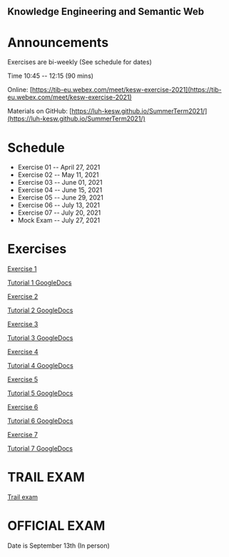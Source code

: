 ## Knowledge Engineering and Semantic Web
# Announcements
Exercises are bi-weekly (See schedule for dates)

Time 10:45 -- 12:15  (90 mins)

Online: [https://tib-eu.webex.com/meet/kesw-exercise-2021](https://tib-eu.webex.com/meet/kesw-exercise-2021)

Materials on GitHub: [https://luh-kesw.github.io/SummerTerm2021/](https://luh-kesw.github.io/SummerTerm2021/)


# Schedule 
* Exercise 01 	    -- April 27, 2021
* Exercise 02       -- May 11, 2021
* Exercise 03       -- June 01, 2021
* Exercise 04       -- June 15, 2021
* Exercise 05       -- June 29, 2021
* Exercise 06       -- July 13, 2021
* Exercise 07       -- July 20, 2021
* Mock Exam		    -- July 27, 2021


# Exercises

[Exercise 1](https://luh-kesw.github.io/SummerTerm2021/exercises/exercise_01.pdf)

[Tutorial 1 GoogleDocs](https://docs.google.com/document/d/1SIjoKsb41BTCAQGmLeh67D2HjmwCRRGxnM1BJLeDMyI/edit#heading=h.b561ahvocdwi)

[Exercise 2](https://luh-kesw.github.io/SummerTerm2021/exercises/exercise_02.pdf)

[Tutorial 2 GoogleDocs](https://docs.google.com/document/d/1SIjoKsb41BTCAQGmLeh67D2HjmwCRRGxnM1BJLeDMyI/edit#heading=h.ctrxqokcng6s)

[Exercise 3](https://luh-kesw.github.io/SummerTerm2021/exercises/exercise_03.pdf)

[Tutorial 3 GoogleDocs](https://docs.google.com/document/d/1SIjoKsb41BTCAQGmLeh67D2HjmwCRRGxnM1BJLeDMyI/edit#heading=h.wl6b8gs0vdie)

[Exercise 4](https://luh-kesw.github.io/SummerTerm2021/exercises/exercise_04.pdf)

[Tutorial 4 GoogleDocs](https://docs.google.com/document/d/1SIjoKsb41BTCAQGmLeh67D2HjmwCRRGxnM1BJLeDMyI/edit#heading=h.p30fldfch82b)

[Exercise 5](https://luh-kesw.github.io/SummerTerm2021/exercises/exercise_05.pdf)

[Tutorial 5 GoogleDocs](https://docs.google.com/document/d/1SIjoKsb41BTCAQGmLeh67D2HjmwCRRGxnM1BJLeDMyI/edit#heading=h.nsuickvie1d)

[Exercise 6](https://luh-kesw.github.io/SummerTerm2021/exercises/exercise_06.pdf)

[Tutorial 6 GoogleDocs](https://docs.google.com/document/d/1SIjoKsb41BTCAQGmLeh67D2HjmwCRRGxnM1BJLeDMyI/edit#heading=h.nsuickvie1d)

[Exercise 7](https://luh-kesw.github.io/SummerTerm2021/exercises/exercise_07.pdf)

[Tutorial 7 GoogleDocs](https://docs.google.com/document/d/1SIjoKsb41BTCAQGmLeh67D2HjmwCRRGxnM1BJLeDMyI/edit#heading=h.iev32i7x0kqh)

# TRAIL EXAM

[Trail exam](https://luh-kesw.github.io/SummerTerm2021/exercises/mock_exam.pdf)

# OFFICIAL EXAM

Date is September 13th (In person)
